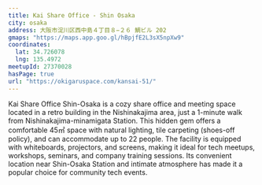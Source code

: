 ```yaml
---
title: Kai Share Office - Shin Osaka
city: osaka
address: 大阪市淀川区西中島４丁目８−２６ 鯛ビル 202
gmaps: "https://maps.app.goo.gl/hBpjfE2L3sX5npXw9"
coordinates:
  lat: 34.726078
  lng: 135.4972
meetupId: 27370028
hasPage: true
url: "https://okigaruspace.com/kansai-51/"
---
```


Kai Share Office Shin-Osaka is a cozy share office and meeting space located in a retro building in the Nishinakajima area, just a 1-minute walk from Nishinakajima-minamigata Station. This hidden gem offers a comfortable 45㎡ space with natural lighting, tile carpeting (shoes-off policy), and can accommodate up to 22 people. The facility is equipped with whiteboards, projectors, and screens, making it ideal for tech meetups, workshops, seminars, and company training sessions. Its convenient location near Shin-Osaka Station and intimate atmosphere has made it a popular choice for community tech events.
